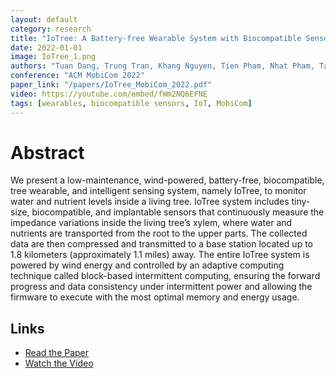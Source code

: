 ```yaml
---
layout: default
category: research
title: "IoTree: A Battery-free Wearable System with Biocompatible Sensors for Continuous Tree Health Monitoring"
date: 2022-01-01
image: IoTree_1.png
authors: "Tuan Dang, Trung Tran, Khang Nguyen, Tien Pham, Nhat Pham, Tam Vu, and Phuc Nguyen"
conference: "ACM MobiCom 2022"
paper_link: "/papers/IoTree_MobiCom_2022.pdf"
video: https://youtube.com/embed/fWm2NQ6EFNE
tags: [wearables, biocompatible sensors, IoT, MobiCom]
---
```


# Abstract
We present a low-maintenance, wind-powered, battery-free, biocompatible, tree wearable, and intelligent sensing system, namely IoTree, to monitor water and nutrient levels inside a living tree. IoTree system includes tiny-size, biocompatible, and implantable sensors that continuously measure the impedance variations inside the living tree’s xylem, where water and nutrients are transported from the root to the upper parts. The collected data are then compressed and transmitted to a base station located up to 1.8 kilometers (approximately 1.1 miles) away. The entire IoTree system is powered by wind energy and controlled by an adaptive computing technique called block-based intermittent computing, ensuring the forward progress and data consistency under intermittent power and allowing the firmware to execute with the most optimal memory and energy usage.


## Links
- [Read the Paper](https://people.cs.umass.edu/~phuc/papers/IoTree_MobiCom22.pdf)
- [Watch the Video](https://youtube.com/embed/fWm2NQ6EFNE)